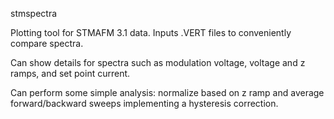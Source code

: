 stmspectra

Plotting tool for STMAFM 3.1 data. Inputs .VERT files to conveniently compare spectra.

Can show details for spectra such as modulation voltage, voltage and z ramps, and set point current.

Can perform some simple analysis: normalize based on z ramp and average forward/backward sweeps implementing a hysteresis correction.